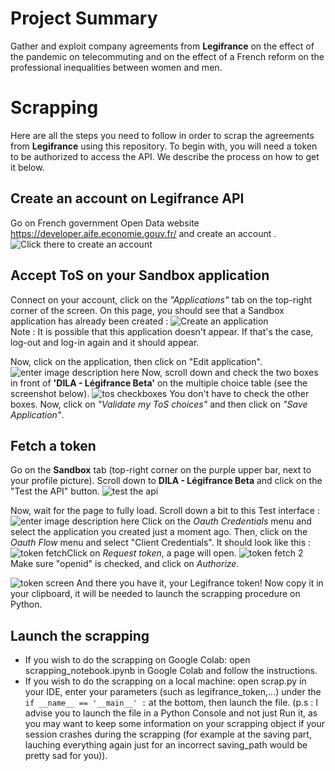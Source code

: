 # Project Summary

Gather and exploit company agreements from **Legifrance** on the effect of the pandemic on telecommuting and on the effect of a French reform on the professional inequalities between women and men.


# Scrapping

Here are all the steps you need to follow in order to scrap the agreements from **Legifrance** using this repository. To begin with, you will need a token to be authorized to access the API. We describe the process on how to get it below.

## Create an account on Legifrance API

Go on French government Open Data website https://developer.aife.economie.gouv.fr/  and create an account .![Click there to create an account ](https://i.imgur.com/vfQudXP.jpg)

## Accept ToS on your Sandbox application

Connect on your account, click on the *"Applications"* tab on the top-right corner of the screen. On this page, you should see that a Sandbox application has already been created : ![Create an application](https://i.imgur.com/tJmzhhM.png)  
Note : It is possible that this application doesn't appear. If that's the case, log-out and log-in again and it should appear.
  
Now, click on the application, then click on "Edit application".![enter image description here](https://i.imgur.com/Yel8FhB.png)
Now, scroll down and check the two boxes in front of **'DILA - Légifrance Beta'** on the multiple choice table (see the screenshot below). ![tos checkboxes](https://i.imgur.com/vxIGJPJ.png)
You don't have to check the other boxes.
Now, click on *"Validate my ToS choices"* and then click on *"Save Application"*.


## Fetch a token

Go on the **Sandbox** tab (top-right corner on the purple upper bar, next to your profile picture). Scroll down to **DILA - Légifrance Beta** and click on the "Test the API" button. ![test the api](https://i.imgur.com/XlrUMVh.png) 

Now, wait for the page to fully load. Scroll down a bit to this Test interface :  ![enter image description here](https://i.imgur.com/YpVdBcU.png) 
Click on the *Oauth Credentials* menu and select the application you created just a moment ago. Then, click on the *Oauth Flow* menu and select "Client Credentials". It should look like this :
![token fetch](https://i.imgur.com/31V55tV.jpg)Click on *Request token*, a page will open. ![token fetch 2](https://i.imgur.com/08BgxTq.png)Make sure "openid" is checked, and click on *Authorize*. 

![token screen](https://i.imgur.com/kVVVtN8.jpg)
And there you have it, your Legifrance token! Now copy it in your clipboard, it will be needed to launch the scrapping procedure on Python.

## Launch the scrapping

- If you wish to do the scrapping on Google Colab: open scrapping_notebook.ipynb in Google Colab and follow the instructions.
- If you wish to do the scrapping on a local machine: open scrap.py in your IDE, enter your parameters (such as legifrance_token,...) under the `if __name__ == '__main__' :` at the bottom, then launch the file. (p.s : I advise you to launch the file in a Python Console and not just Run it, as you may want to keep some information on your scrapping object if your session crashes during the scrapping (for example at the saving part, lauching everything again just for an incorrect saving_path would be pretty sad for you)). 
